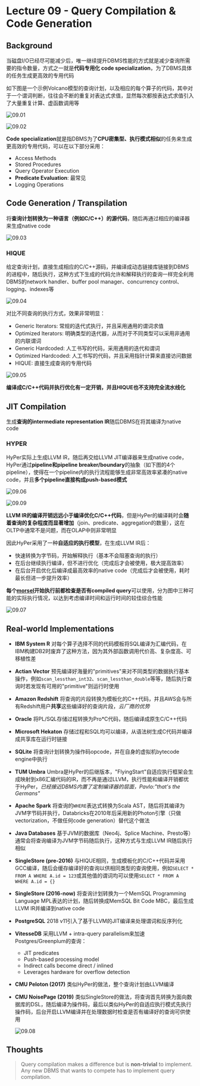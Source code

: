 # Lecture 09 - Query Compilation & Code Generation

## Background

当磁盘I/O已经尽可能减少后，唯一继续提升DBMS性能的方式就是减少查询所需要的指令数量，方式之一就是**代码专用化 code specialization**，为了DBMS具体的任务生成更高效的专用代码

如下图是一个示例Volcano模型的查询计划，以及相应的每个算子的代码，其中对于一个谓词判断，往往会不断的重复对表达式求值，显然每次都按表达式求值引入了大量重复计算、虚函数调用等

![09.01](images/09.01.png)

![09.02](images/09.02.png)

**Code specialization**就是指DBMS为了**CPU密集型、执行模式相似**的任务来生成更高效的专用代码，可以在以下部分采用：

- Access Methods
- Stored Procedures
- Query Operator Execution
- **Predicate Evaluation**: 最常见
- Logging Operations

## Code Generation / Transpilation

将**查询计划转换为一种语言（例如C/C++）的源代码**，随后再通过相应的编译器来生成native code

![09.03](images/09.03.png)

### HIQUE

给定查询计划，直接生成相应的C/C++源码，并编译成动态链接库链接到DBMS的进程中，随后执行，这种方式下生成的代码允许和解释执行的查询一样完全利用DBMS的network handler、buffer pool manager、concurrency control、logging、indexes等

![09.04](images/09.04.png)

对比不同查询的执行方式，效果非常明显：

- Generic Iterators: 常规的迭代式执行，并且采用通用的谓词求值
- Optimized Iterators: 明确类型的迭代器，从而对于不同类型可以采用非通用的内联谓词
- Generic Hardcoded: 人工书写的代码，采用通用的迭代和谓词
- Optimized Hardcoded: 人工书写的代码，并且采用指针计算来直接访问数据
- HIQUE: 直接生成查询的专用代码

![09.05](images/09.05.png)

**编译成C/C++代码并执行优化有一定开销，并且HIQUE也不支持完全流水线化**

## JIT Compilation

生成**查询的intermediate representation IR**随后DBMS在将其编译为native code

### HYPER

HyPer实际上生成LLVM IR，随后再交给LLVM JIT编译器来生成native code，HyPer通过**pipeline和pipeline breaker/boundary**的抽象（如下图的4个pipeline），使得在一个pipeline内的执行流程能够生成非常高效率紧凑的native code，并且**多个pipeline直接构成push-based模式**

![09.06](images/09.06.png)

![09.09](images/09.09.png)

**LLVM IR的编译开销远远小于编译优化C/C++代码**，但是HyPer的编译耗时会**随着查询的复杂程度而显著增加**（join、predicate、aggregation的数量），这在OLTP中通常不是问题，而在OLAP中则非常明显

因此HyPer采用了一种**自适应的执行模型**，在生成LLVM IR后：

- 快速转换为字节码，开始解释执行（基本不会阻塞查询的执行）
- 在后台继续执行编译，但不进行优化（完成后才会被使用，极大提高效率）
- 在后台开启优化后编译成最高效率的native code（完成后才会被使用，耗时最长但进一步提升效率）

**每个[morsel](Morsel.md)开始执行前都检查是否有compiled query**可以使用，分为图中三种可能的实际执行情况，以达到考虑编译时间和运行时间的较佳综合性能

![09.07](images/09.07.png)

## Real-world Implementations

- **IBM System R**
  对每个算子选择不同的代码模板将SQL编译为汇编代码，在IBM构建DB2时废弃了这种方法，因为其外部函数调用代价高、复杂度高、可移植性差
- **Actian Vector**
  预先编译好海量的"primitives"来对不同类型的数据执行基本操作，例如`scan_lessthan_int32`、`scan_lessthan_double`等等，随后执行查询时若发现有可用的"primitive"则运行时使用
- **Amazon Redshift**
  将查询的片段转换为模板化的C++代码，并且AWS会与所有Redshift用户**共享**这些编译好的查询片段，*云厂商的优势*
- **Oracle**
  将PL/SQL存储过程转换为Pro*C代码，随后编译成原生C/C++代码
- **Microsoft Hekaton**
  存储过程和SQL均可以编译，从语法树生成C代码并编译成共享库在运行时链接
- **SQLite**
  将查询计划转换为操作码opcode，并在自身的虚拟机bytecode engine中执行
- **TUM Umbra**
  Umbra是HyPer的后继版本，"FlyingStart"自适应执行框架会生成映射到x86汇编代码的IR，而不再是通过LLVM，执行性能和编译开销都优于HyPer，*已经接近DBMS内置了定制编译器的层面，Pavlo:"that's the Germans"*
- **Apache Spark**
  将查询的`WHERE`表达式转换为Scala AST，随后将其编译为JVM字节码并执行，Databricks在2010年后采用新的Photon引擎（只做vectorization，不做任何code generation）替代这个做法
- **Java Databases**
  基于JVM的数据库（Neo4j、Splice Machine、Presto等）通常会将查询编译为JVM字节码随后执行，这种方式与生成LLVM IR随后执行相似
- **SingleStore (pre-2016)**
  与HIQUE相同，生成模板化的C/C++代码并采用GCC编译，随后会缓存编译好的查询以供相同类型的查询使用，例如`SELECT * FROM A WHERE A.id = 123`或其他值的谓词均可以使用`SELECT * FROM A WHERE A.id = {}`
- **SingleStore (2016-now)**
  将查询计划转换为一个MemSQL Programming Language MPL表达的计划，随后转换成MemSQL Bit Code MBC，最后生成LLVM IR并编译到native code
- **PostgreSQL**
  2018 v11引入了基于LLVM的JIT编译来处理谓词和反序列化
- **VitesseDB**
  采用LLVM + intra-query parallelism来加速Postgres/Greenplum的查询：
  - JIT predicates
  - Push-based processing model
  - Indirect calls become direct / inlined
  - Leverages hardware for overflow detection
- **CMU Peloton (2017)**
  类似HyPer的做法，整个查询计划由LLVM编译
- **CMU NoisePage (2019)**
  类似SingleStore的做法，将查询首先转换为面向数据库的DSL，随后编译为操作码，最后以类似HyPer的自适应执行模式先执行操作码，后台开启LLVM编译并在处理数据时检查是否有编译好的查询可供使用

  ![09.08](images/09.08.png)

## Thoughts

> Query compilation makes a difference but is **non-trivial** to implement. Any new DBMS that wants to compete has to implement query compilation.
